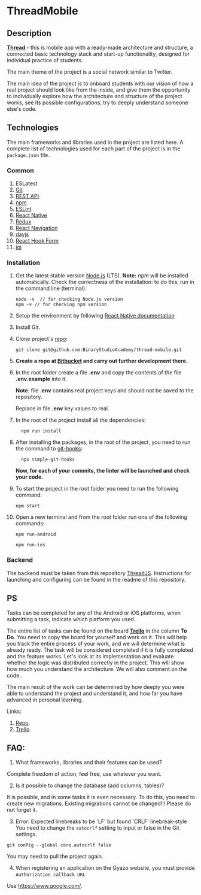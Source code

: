 # ThreadMobile

## Description
[**Thread**](https://github.com/BinaryStudioAcademy/thread-mobile) - this is mobile app with a ready-made architecture and structure, a connected basic technology stack and start-up functionality, designed for individual practice of students.

The main theme of the project is a social network similar to Twitter.

The main idea of the project is to onboard students with our vision of how a real project should look like from the inside, and give them the opportunity to individually explore how the architecture and structure of the project works, see its possible configurations, try to deeply understand someone else's code.

## Technologies

The main frameworks and libraries used in the project are listed here. A complete list of technologies used for each part of the project is in the `package.json` file.

### Common

1. ESLatest
2. [Git](https://git-scm.com/book/ru/v1/%D0%92%D0%B2%D0%B5%D0%B4%D0%B5%D0%BD%D0%B8%D0%B5-%D0%9E%D1%81%D0%BD%D0%BE%D0%B2%D1%8B-Git "Git")
3. [REST API](https://www.restapitutorial.com/lessons/restquicktips.html "REST API")
4. [npm](https://en.wikipedia.org/wiki/Npm_(software))
5. [ESLint](https://eslint.org/docs/user-guide/getting-started "ESLint")
6. [React Native](https://reactnative.dev/docs/0.64/getting-started "React Native")
7. [Redux](https://redux.js.org/introduction/getting-started "Redux")
8. [React Navigation](https://reactnavigation.org/docs/getting-started "React Navigation")
9. [dayjs](https://day.js.org/ "day.js")
10. [React Hook Form](https://react-hook-form.com/get-started "React Hook Form")
11. [joi](https://www.npmjs.com/package/joi "joi")

### Installation

1. Get the latest stable version [Node.js](https://nodejs.org/en/ "Node.js") (LTS). **Note:** npm will be installed automatically. Check the correctness of the installation: to do this, run in the command line (terminal):

    ```
    node -v  // for checking Node.js version
    npm -v // for checking npm version

2. Setup the environment by following [React Native documentation](https://reactnative.dev/docs/0.66/environment-setup)

3. Install Git.

4. Clone project`s [repo](https://github.com/BinaryStudioAcademy/thread-mobile):

    ```
    git clone git@github.com:BinaryStudioAcademy/thread-mobile.git
    ```

5. **Create a repo at [Bitbucket](https://bitbucket.org/) and carry out further development there.**

6.  In the root folder create a file **.env** and copy the contents of the file **.env.example** into it.

    **Note**: file **.env** contains real project keys and should not be saved to the repository.

    Replace in file **.env** key values to real.

7. In the root of the project install all the dependencies:
    ```
      npm run install
    ```

8. After installing the packages, in the root of the project, you need to run the command to [git-hooks](https://www.npmjs.com/package/simple-git-hooks):
    ```
      npx simple-git-hooks
    ```

    **Now, for each of your commits, the linter will be launched and check your code.**

9.  To start the project in the root folder you need to run the following command:

    ```
    npm start
    ```

10. Open a new terminal and from the root folder run one of the following commands:

    ```
    npm run-android
    ```

    ```
    npm run-ios
    ```

### Backend

The backend must be taken from this repository [ThreadJS](https://github.com/BinaryStudioAcademy/thread-js). Instructions for launching and configuring can be found in the readme of this repository.

## PS

Tasks can be completed for any of the Android or iOS platforms, when submitting a task, indicate which platform you used.

The entire list of tasks can be found on the board [**Trello**](https://trello.com/b/zWReSa2x "**Trello**") in the column **To Do**. You need to copy the board for yourself and work on it. This will help you track the entire process of your work, and we will determine what is already ready. The task will be considered completed if it is fully completed and the feature works. Let's look at its implementation and evaluate whether the logic was distributed correctly in the project. This will show how much you understand the architecture. We will also comment on the code..

The main result of the work can be determined by how deeply you were able to understand the project and understand it, and how far you have advanced in personal learning.

Links:

1. [Repo](https://github.com/BinaryStudioAcademy/thread-mobile).
2. [Trello](https://trello.com/b/zWReSa2x).

## FAQ:

1. What frameworks, libraries and their features can be used?

Complete freedom of action, feel free, use whatever you want.

2. Is it possible to change the database (add columns, tables)?

It is possible, and in some tasks it is even necessary. To do this, you need to create new migrations. Existing migrations cannot be changed!!! Please do not forget it.

3. Error: Expected linebreaks to be 'LF' but found 'CRLF'  linebreak-style
You need to change the ```autocrlf``` setting to input or false in the Git settings.

```
git config --global core.autocrlf false
```

You may need to pull the project again.

4. When registering an application on the Gyazo website, you must provide ```Authorization callback URL```

Use https://www.google.com/.
